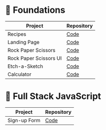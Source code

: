 # 🌱 Foundations

| Project                | Repository                                                                                  |
| ---------------------- | ------------------------------------------------------------------------------------------- |
| Recipes                | [Code](https://github.com/BlakeNeko/odin-project-practice/tree/main/recipes)                |
| Landing Page           | [Code](https://github.com/BlakeNeko/odin-project-practice/tree/main/landing-page)           |
| Rock Paper Scissors    | [Code](https://github.com/BlakeNeko/odin-project-practice/tree/main/rock-paper-scissors)    |
| Rock Paper Scissors UI | [Code](https://github.com/BlakeNeko/odin-project-practice/tree/main/rock-paper-scissors-ui) |
| Etch-a-Sketch          | [Code](https://github.com/BlakeNeko/odin-project-practice/tree/main/etch-a-sketch)          |
| Calculator             | [Code](https://github.com/BlakeNeko/odin-project-practice/tree/main/calculator)             |

# 🚀 Full Stack JavaScript

| Project      | Repository                                                                        |
| ------------ | --------------------------------------------------------------------------------- |
| Sign-up Form | [Code](https://github.com/BlakeNeko/odin-project-practice/tree/main/sign-up-form) |
